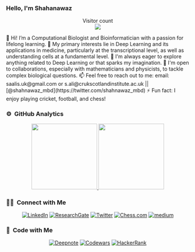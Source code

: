 ### Hello, I'm Shahanawaz
<p align="center"> 
  Visitor count<br>
  <img src="https://profile-counter.glitch.me/shahnawazkcl/count.svg" />
</p>
    👋 Hi! I’m a Computational Biologist and Bioinformatician with a passion for lifelong learning.
    👀 My primary interests lie in Deep Learning and its applications in medicine, particularly at the transcriptional level, as well as understanding cells at a fundamental level.
    🌱 I'm always eager to explore anything related to Deep Learning or that sparks my imagination. 
    💞️ I'm open to collaborations, especially with mathematicians and physicists, to tackle complex biological questions.
    📫 Feel free to reach out to me: email: saalis.uk@gmail.com or s.ali@crukscotlandinstitute.ac.uk || [@shahnawaz_mbd](https://twitter.com/shahnawaz_mbd)
    ⚡️ Fun fact: I enjoy playing cricket, football, and chess!

### ⚙️ &nbsp;GitHub Analytics
<p align="center">
<a href="https://github.com/shahnawazkcl">
  <img height="180em" src="https://github-readme-stats-eight-theta.vercel.app/api?username=shahnawazkcl&show_icons=true&theme=buefy&include_all_commits=true&count_private=true"/>
  <img height="180em" src="https://github-readme-stats-eight-theta.vercel.app/api/top-langs/?username=shahnawazkcl&layout=compact&langs_count=8&theme=buefy"/>
</a>
</p>

### 🤝🏻 &nbsp;Connect with Me 

<p align="center">
<!--- <a href="https://wattlab.org/shahnawaz-ali.html"><img alt="LabProfile" src="https://img.shields.io/badge/LabProfile-Shahnawaz%20Ali-red?"></a> --->
<a href="https://uk.linkedin.com/in/shahnawaz-ali-jmi"><img alt="LinkedIn" src="https://img.shields.io/badge/Shahnawaz%20Ali-grey?logo=linkedin"></a>
<a href="https://www.researchgate.net/profile/Shahnawaz-Ali"><img alt="ResearchGate" src="https://img.shields.io/badge/Shahnawaz-grey?logo=researchgate"></a>
<a href="https://twitter.com/shahnawaz_mbd"><img alt="Twitter" src="https://img.shields.io/badge/Shahnawaz-blue?logo=twitter"></a>
<a href="https://www.chess.com/member/vendetta_ver2"><img alt="Chess.com" src="https://img.shields.io/badge/Chess-Shahnawaz-brown"></a>
<a href="https://medium.com/@saalis.uk"><img alt="medium" src="https://img.shields.io/badge/Shahnawaz-grey?logo=medium"></a>
</p>

### 🤖 &nbsp;Code with Me 

<p align="center">
 <a href="https://deepnote.com/@shahnawaz-ali"><img alt="Deepnote" src="https://img.shields.io/badge/Shahnawaz-white?logo=deepnote"></a>
<a href="https://www.codewars.com/users/ali08"><img alt="Codewars" src="https://img.shields.io/badge/Shahnawaz-brown?style=plastic&logo=codewars"></a>
  <a href="https://www.hackerrank.com/saalis_uk?hr_r=1"><img alt="HackerRank" src="https://img.shields.io/badge/Shahnawaz-black?style=plastic&logo=hackerrank"></a>
</p>
<!---
shahnawazkcl/shahnawazkcl is a ✨ special ✨ repository because its `README.md` (this file) appears on your GitHub profile.
You can click the Preview link to take a look at your changes.
--->
